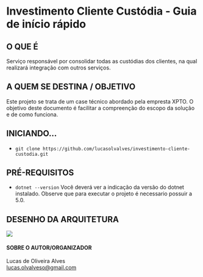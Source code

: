 # Investimento Cliente Custódia - Guia de início rápido

## O QUE É
Serviço responsável por consolidar todas as custódias dos clientes, na qual realizará integração com outros serviços.

## A QUEM SE DESTINA / OBJETIVO
Este projeto se trata de um case técnico abordado pela empresta XPTO. 
O objetivo deste documento é facilitar a compreenção do escopo da solução e de como funciona.

## INICIANDO...
- `git clone https://github.com/lucasolvalves/investimento-cliente-custodia.git`

## PRÉ-REQUISITOS
- `dotnet --version`
Você deverá ver a indicação da versão do dotnet instalado.
Observe que para executar o projeto é necessario possuir a 5.0.

## DESENHO DA ARQUITETURA
![](https://raw.githubusercontent.com/lucasolvalves/investimento-cliente-custodia/main/design_investimento_cliente_cust%C3%B3dia.png)

#### SOBRE O AUTOR/ORGANIZADOR
Lucas de Oliveira Alves<br>
lucas.olvalveso@gmail.com
